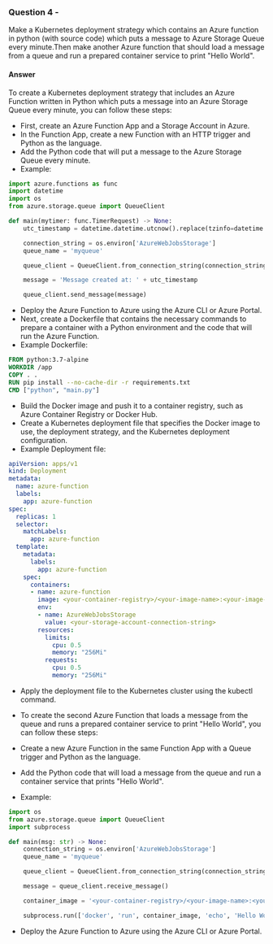 ### Question 4 -

Make a Kubernetes deployment strategy which contains an Azure function in python (with source code) which puts a message to Azure Storage Queue every minute.Then make another Azure function that should load a message from a queue and run a prepared container service to print "Hello World".

#### Answer

To create a Kubernetes deployment strategy that includes an Azure Function written in Python which puts a message into an Azure Storage Queue every minute, you can follow these steps:

- First, create an Azure Function App and a Storage Account in Azure.
- In the Function App, create a new Function with an HTTP trigger and Python as the language.
- Add the Python code that will put a message to the Azure Storage Queue every minute. 
- Example:

```python
import azure.functions as func
import datetime
import os
from azure.storage.queue import QueueClient

def main(mytimer: func.TimerRequest) -> None:
    utc_timestamp = datetime.datetime.utcnow().replace(tzinfo=datetime.timezone.utc).isoformat()

    connection_string = os.environ['AzureWebJobsStorage']
    queue_name = 'myqueue'

    queue_client = QueueClient.from_connection_string(connection_string, queue_name)

    message = 'Message created at: ' + utc_timestamp

    queue_client.send_message(message)
```

- Deploy the Azure Function to Azure using the Azure CLI or Azure Portal.
- Next, create a Dockerfile that contains the necessary commands to prepare a container with a Python environment and the code that will run the Azure Function. 
- Example Dockerfile:
```dockerfile
FROM python:3.7-alpine
WORKDIR /app
COPY . .
RUN pip install --no-cache-dir -r requirements.txt
CMD ["python", "main.py"]
```
- Build the Docker image and push it to a container registry, such as Azure Container Registry or Docker Hub.
- Create a Kubernetes deployment file that specifies the Docker image to use, the deployment strategy, and the Kubernetes deployment configuration. 
- Example Deployment file:
```yaml
apiVersion: apps/v1
kind: Deployment
metadata:
  name: azure-function
  labels:
    app: azure-function
spec:
  replicas: 1
  selector:
    matchLabels:
      app: azure-function
  template:
    metadata:
      labels:
        app: azure-function
    spec:
      containers:
      - name: azure-function
        image: <your-container-registry>/<your-image-name>:<your-image-tag>
        env:
        - name: AzureWebJobsStorage
          value: <your-storage-account-connection-string>
        resources:
          limits:
            cpu: 0.5
            memory: "256Mi"
          requests:
            cpu: 0.5
            memory: "256Mi"
```
 - Apply the deployment file to the Kubernetes cluster using the kubectl command.
 
 - To create the second Azure Function that loads a message from the queue and runs a prepared container service to print "Hello World", you can follow these steps:

- Create a new Azure Function in the same Function App with a Queue trigger and Python as the language.
- Add the Python code that will load a message from the queue and run a container service that prints "Hello World". 

- Example:
```python
import os
from azure.storage.queue import QueueClient
import subprocess

def main(msg: str) -> None:
    connection_string = os.environ['AzureWebJobsStorage']
    queue_name = 'myqueue'

    queue_client = QueueClient.from_connection_string(connection_string, queue_name)

    message = queue_client.receive_message()

    container_image = '<your-container-registry>/<your-image-name>:<your-image-tag>'

    subprocess.run(['docker', 'run', container_image, 'echo', 'Hello World!'])
```

- Deploy the Azure Function to Azure using the Azure CLI or Azure Portal.

